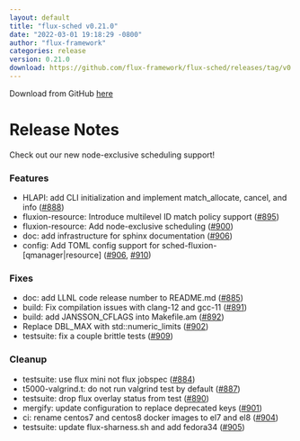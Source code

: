 ```yaml
---
layout: default
title: "flux-sched v0.21.0"
date: "2022-03-01 19:18:29 -0800"
author: "flux-framework"
categories: release
version: 0.21.0
download: https://github.com/flux-framework/flux-sched/releases/tag/v0.21.0
---
```


Download from GitHub [here](https://github.com/flux-framework/flux-sched/releases/tag/v0.21.0)

# Release Notes
Check out our new node-exclusive scheduling support!

### Features
 * HLAPI: add CLI initialization and implement match_allocate, cancel,
   and info ([#888](https://github.com/flux-framework/flux-sched/issues/888))
 * fluxion-resource: Introduce multilevel ID match policy support ([#895](https://github.com/flux-framework/flux-sched/issues/895))
 * fluxion-resource: Add node-exclusive scheduling ([#900](https://github.com/flux-framework/flux-sched/issues/900))
 * doc: add infrastructure for sphinx documentation ([#906](https://github.com/flux-framework/flux-sched/issues/906))
 * config: Add TOML config support for sched-fluxion-[qmanager|resource]
   ([#906](https://github.com/flux-framework/flux-sched/issues/906), [#910](https://github.com/flux-framework/flux-sched/issues/910))

### Fixes
 * doc: add LLNL code release number to README.md ([#885](https://github.com/flux-framework/flux-sched/issues/885))
 * build: Fix compilation issues with clang-12 and gcc-11 ([#891](https://github.com/flux-framework/flux-sched/issues/891))
 * build: add JANSSON_CFLAGS into Makefile.am ([#892](https://github.com/flux-framework/flux-sched/issues/892))
 * Replace DBL_MAX with std::numeric_limits ([#902](https://github.com/flux-framework/flux-sched/issues/902))
 * testsuite: fix a couple brittle tests ([#909](https://github.com/flux-framework/flux-sched/issues/909))

### Cleanup
 * testsuite: use flux mini not flux jobspec ([#884](https://github.com/flux-framework/flux-sched/issues/884))
 * t5000-valgrind.t: do not run valgrind test by default ([#887](https://github.com/flux-framework/flux-sched/issues/887))
 * testsuite: drop flux overlay status from test ([#890](https://github.com/flux-framework/flux-sched/issues/890))
 * mergify: update configuration to replace deprecated keys ([#901](https://github.com/flux-framework/flux-sched/issues/901))
 * ci: rename centos7 and centos8 docker images to el7 and el8 ([#904](https://github.com/flux-framework/flux-sched/issues/904))
 * testsuite: update flux-sharness.sh and add fedora34 ([#905](https://github.com/flux-framework/flux-sched/issues/905))



